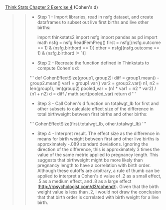 [Think Stats Chapter 2 Exercise 4](http://greenteapress.com/thinkstats2/html/thinkstats2003.html#toc24) (Cohen's d)

>> * Step 1 - Import libraries, read in nsfg dataset, and create dataframes to subset out live first births and live other births:
>>
>>    import thinkstats2
import nsfg
import pandas as pd
import math
nsfg = nsfg.ReadFemPreg()
first = nsfg[(nsfg.outcome == 1) & (nsfg.birthord == 1)]
other = nsfg[(nsfg.outcome == 1) & (nsfg.birthord != 1)]
>>
>>* Step 2 - Recreate the function defined in Thinkstats to compute Cohen's d:
>>
>>'''
def CohenEffectSize(group1, group2):
  diff = group1.mean() - group2.mean()
  var1 = group1.var()
  var2 = group2.var()
  n1, n2 = len(group1), len(group2)
  pooled_var = (n1 * var1 + n2 * var2) / (n1 + n2)
  d = diff / math.sqrt(pooled_var)
  return d
'''
>>
>>* Step 3 - Call Cohen's d function on totalwgt_lb for first and other subsets to calculate effect size of the difference in total birthweight between first births and other births:
>>
>>'''
CohenEffectSize(first.totalwgt_lb, other.totalwgt_lb)
'''
>>
>>* Step 4 - Interpret result. The effect size as the difference in means for birth weight between first and other live births is approximately -.089 standard deviations. Ignoring the direction of the difference, this is approximately 3 times the value of the same metric applied to pregnancy length. This suggests that birthweight might be more likely than pregnancy length to have a correlation with birth order. Although these cutoffs are arbitrary, a rule of thumb can be applied to interpret a Cohen's d value of .2 as a small effect, .5 as a medium effect, and .8 as a large effect (http://rpsychologist.com/d3/cohend/). Given that the birth weight value is less than .2, I would not draw the conclusion that that birth order is correlated with birth weight for a live birth.
